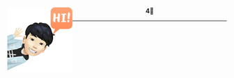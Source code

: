 <img align="left" src="https://raw.githubusercontent.com/4NUBlS/4NUBlS/master/assets/avatar.png" alt="4NUBlS" width="150" hight="150"/>
<div align="center">
    <b>4⃣</b>
</div>

---